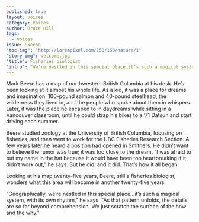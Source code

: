```yaml
---
published: true
layout: voices
category: Voices
author: Bruce Hill
tags: 
  - voices
issue: Skeena
"toc-img": "http://lorempixel.com/150/150/nature/1"
"story-img": welcome.jpg
"title": Fisheries biologist
"intro": “We’re nestled in this special place…it’s such a magical system, with its own rhythm."
---
```


Mark Beere has a map of northwestern British Columbia at his desk. He’s been looking at it almost his whole life. As a kid, it was a place for dreams and imagination: 100-pound salmon and 40-pound steelhead, the wilderness they lived in, and the people who spoke about them in whispers. Later, it was the place he escaped to in daydreams while sitting in a Vancouver classroom, until he could strap his bikes to a ’71 Datsun and start driving each summer. 

Beere studied zoology at the University of British Columbia, focusing on fisheries, and then went to work for the UBC Fisheries Research Section. A few years later he heard a position had opened in Smithers. He didn’t want to believe the rumor was true; it was too close to the dream. “I was afraid to put my name in the hat because it would have been too heartbreaking if it didn’t work out,” he says.  But he did, and it did. That’s how it all began. 

Looking at his map twenty-five years, Beere, still a fisheries biologist, wonders what this area will become in another twenty-five years.

“Geographically, we’re nestled in this special place…it’s such a magical system, with its own rhythm," he says. "As that pattern unfolds, the details are so far beyond comprehension. We just scratch the surface of the how and the why."
